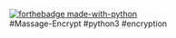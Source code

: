 [![forthebadge made-with-python](http://ForTheBadge.com/images/badges/made-with-python.svg)](https://www.python.org/)
<br>
#Massage-Encrypt
#python3 #encryption
